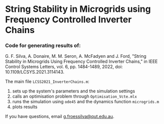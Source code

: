 # String Stability in Microgrids using Frequency Controlled Inverter Chains
### Code for generating results of:

G. F. Silva, A. Donaire, M. M. Seron, A. McFadyen and J. Ford, "String Stability in Microgrids Using Frequency Controlled Inverter Chains," in IEEE Control Systems Letters, vol. 6, pp. 1484-1489, 2022, doi: 10.1109/LCSYS.2021.3114143.

The main file ```LCSS2021_InverterChains.m```:
1. sets up the system's parameters and the simulation settings
2. calls an optimisation problem through ```Optimisation_Vcte.mlx```
3. runs the simulation using ```ode45``` and the dynamics function ```microgrids.m```
4. plots results

If you have questions, email g.froessilva@qut.edu.au.
